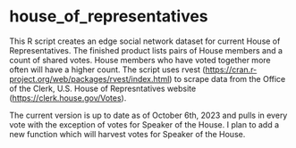 # house_of_representatives
This R script creates an edge social network dataset for current House of Representatives. The finished product lists pairs of House members and a count of shared votes. House members who have voted together more often will have a higher count.
The script uses rvest (https://cran.r-project.org/web/packages/rvest/index.html) to scrape data from the Office of the Clerk, U.S. House of Represntatives website (https://clerk.house.gov/Votes). 

The current version is up to date as of October 6th, 2023 and pulls in every vote with the exception of votes for Speaker of the House. I plan to add a new function which will harvest votes for Speaker of the House.
